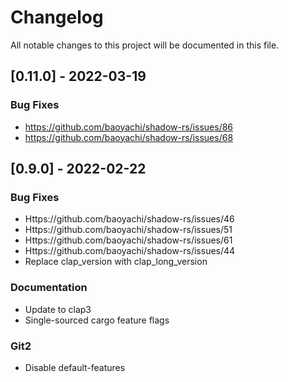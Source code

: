 # Changelog

All notable changes to this project will be documented in this file.


## [0.11.0] - 2022-03-19

### Bug Fixes

- https://github.com/baoyachi/shadow-rs/issues/86
- https://github.com/baoyachi/shadow-rs/issues/68

## [0.9.0] - 2022-02-22

### Bug Fixes

- Https://github.com/baoyachi/shadow-rs/issues/46
- Https://github.com/baoyachi/shadow-rs/issues/51
- Https://github.com/baoyachi/shadow-rs/issues/61
- Https://github.com/baoyachi/shadow-rs/issues/44
- Replace clap_version with clap_long_version

### Documentation

- Update to clap3
- Single-sourced cargo feature flags

### Git2

- Disable default-features

<!-- generated by git-cliff -->
